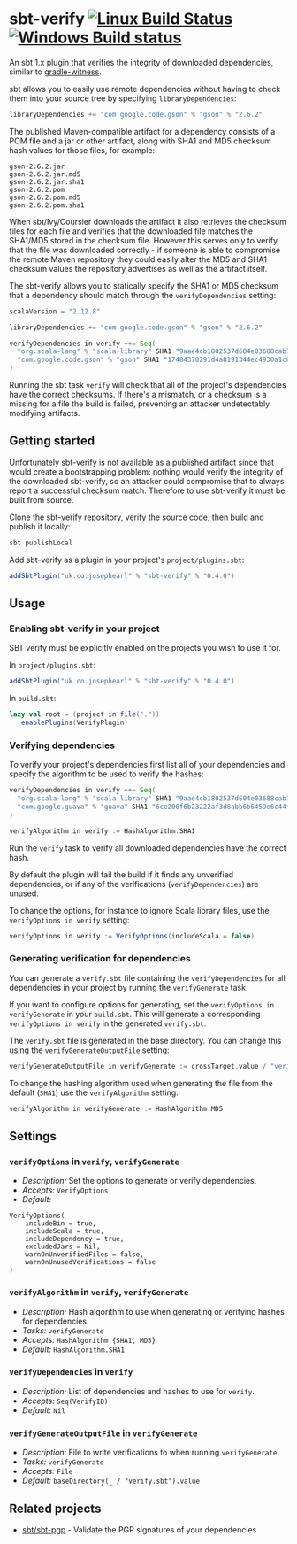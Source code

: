 # sbt-verify [![Linux Build Status](https://travis-ci.org/josephearl/sbt-verify.svg?branch=master)](https://travis-ci.org/josephearl/sbt-verify) [![Windows Build status](https://ci.appveyor.com/api/projects/status/8id30yqxiecak5qu?svg=true)](https://ci.appveyor.com/project/josephearl/sbt-verify)

An sbt 1.x plugin that verifies the integrity of downloaded dependencies, similar to [gradle-witness](https://github.com/WhisperSystems/gradle-witness).

sbt allows you to easily use remote dependencies without having to check them into your source tree by specifying `libraryDependencies`:

```scala
libraryDependencies += "com.google.code.gson" % "gson" % "2.6.2"
```

The published Maven-compatible artifact for a dependency consists of a POM file and a jar or other artifact, along with SHA1 and MD5 checksum hash values for those files, for example:

```
gson-2.6.2.jar
gson-2.6.2.jar.md5
gson-2.6.2.jar.sha1
gson-2.6.2.pom
gson-2.6.2.pom.md5
gson-2.6.2.pom.sha1
```

When sbt/Ivy/Coursier downloads the artifact it also retrieves the checksum files for each file and verifies that the downloaded file matches the SHA1/MD5 stored in the checksum file.
However this serves only to verify that the file was downloaded correctly - if someone is able to compromise the remote Maven repository they could easily alter the MD5 and SHA1 checksum values the repository advertises as well as the artifact itself.

The sbt-verify allows you to statically specify the SHA1 or MD5 checksum that a dependency should match through the `verifyDependencies` setting:

```scala
scalaVersion = "2.12.8"

libraryDependencies += "com.google.code.gson" % "gson" % "2.6.2"

verifyDependencies in verify ++= Seq(
  "org.scala-lang" % "scala-library" SHA1 "9aae4cb1802537d604e03688cab744ff47b31a7d",
  "com.google.code.gson" % "gson" SHA1 "17484370291d4a8191344ec4930a1c655b1d15e2"
)
```

Running the sbt task `verify` will check that all of the project's dependencies have the correct checksums.
If there's a mismatch, or a checksum is a missing for a file the build is failed, preventing an attacker undetectably modifying artifacts.

## Getting started

Unfortunately sbt-verify is not available as a published artifact since that would create a bootstrapping problem: nothing would verify the integrity of the downloaded sbt-verify, so an attacker could compromise that to always report a successful checksum match. Therefore to use sbt-verify it must be built from source.

Clone the sbt-verify repository, verify the source code, then build and publish it locally:

```scala
sbt publishLocal
```

Add sbt-verify as a plugin in your project's `project/plugins.sbt`:

```scala
addSbtPlugin("uk.co.josephearl" % "sbt-verify" % "0.4.0")
```

## Usage

### Enabling sbt-verify in your project

SBT verify must be explicitly enabled on the projects you wish to use it for.

In `project/plugins.sbt`:
```scala
addSbtPlugin("uk.co.josephearl" % "sbt-verify" % "0.4.0")
```

In `build.sbt`:
```scala
lazy val root = (project in file("."))
  .enablePlugins(VerifyPlugin)
```

### Verifying dependencies

To verify your project's dependencies first list all of your dependencies and specify the algorithm to be used to verify the hashes:

```scala
verifyDependencies in verify ++= Seq(
  "org.scala-lang" % "scala-library" SHA1 "9aae4cb1802537d604e03688cab744ff47b31a7d",
  "com.google.guava" % "guava" SHA1 "6ce200f6b23222af3d8abb6b6459e6c44f4bb0e9"
)

verifyAlgorithm in verify := HashAlgorithm.SHA1
```

Run the `verify` task to verify all downloaded dependencies have the correct hash.

By default the plugin will fail the build if it finds any unverified dependencies, or if any of the verifications (`verifyDependencies`) are unused.

To change the options, for instance to ignore Scala library files, use the `verifyOptions in verify` setting:

```scala
verifyOptions in verify := VerifyOptions(includeScala = false)
```

### Generating verification for dependencies

You can generate a `verify.sbt` file containing the `verifyDependencies` for all dependencies in your project by running the `verifyGenerate` task.

If you want to configure options for generating, set the `verifyOptions in verifyGenerate` in your `build.sbt`. This will generate a corresponding `verifyOptions in verify` in the generated `verify.sbt`.

The `verify.sbt` file is generated in the base directory. You can change this using the `verifyGenerateOutputFile` setting:

```scala
verifyGenerateOutputFile in verifyGenerate := crossTarget.value / "verify.sbt"
```

To change the hashing algorithm used when generating the file from the default (`SHA1`) use the `verifyAlgorithm` setting:

```scala
verifyAlgorithm in verifyGenerate := HashAlgorithm.MD5
```

## Settings

### `verifyOptions` in `verify`, `verifyGenerate`
* *Description:* Set the options to generate or verify dependencies.
* *Accepts:* `VerifyOptions`
* *Default:*
```
VerifyOptions(
    includeBin = true, 
    includeScala = true, 
    includeDependency = true, 
    excludedJars = Nil,
    warnOnUnverifiedFiles = false,
    warnOnUnusedVerifications = false
)
```

### `verifyAlgorithm` in `verify`, `verifyGenerate`
* *Description:* Hash algorithm to use when generating or verifying hashes for dependencies.
* *Tasks:* `verifyGenerate`
* *Accepts:* `HashAlgorithm.{SHA1, MD5}`
* *Default:* `HashAlgorithm.SHA1`

### `verifyDependencies` in `verify`
* *Description:* List of dependencies and hashes to use for `verify`.
* *Accepts:* `Seq(VerifyID)`
* *Default:* `Nil`

### `verifyGenerateOutputFile` in `verifyGenerate`
* *Description:* File to write verifications to when running `verifyGenerate`.
* *Tasks:* `verifyGenerate`
* *Accepts:* `File`
* *Default:* `baseDirectory(_ / "verify.sbt").value`


## Related projects

* [sbt/sbt-pgp](https://github.com/sbt/sbt-pgp) - Validate the PGP signatures of your dependencies
